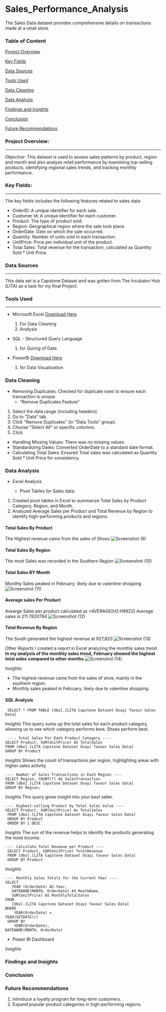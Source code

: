 # Sales_Performance_Analysis
The Sales Data dataset provides comprehensive details on transactions made at a retail store.

### Table of Content
[Project Overview](#project-overview)

[Key Fields](#key-fields)

[Data Sources](#data-sources)

[Tools Used](#tools-used)

[Data Cleaning](#data-cleaning)

[Data Analysis](#data-analysis)

[Findings and Insights](#findings-and-insights)

[Conclusion](#conclusion)

[Future Recommendations](#future-recommendations)



### Project Overview:
---
*Objective*:
This dataset is used to assess sales patterns by product, region and month and also analyze retail performance by examining top-selling products, identifying regional sales trends, and tracking monthly performance.

### Key Fields:
---
The key fields includes the following features related to sales data:
 - OrderID: A unique identifier for each sale.
 - Customer Id: A unique identifier for each customer.
 - Product: The type of product sold.
 - Region: Geographical region where the sale took place.
 - OrderDate: Date on which the sale occurred.
 - Quantity: Number of units sold in each transaction.
 - UnitPrice: Price per individual unit of the product. 
 - Total Sales: Total revenue for the transaction, calculated as Quantity Sold * Unit Price.

### Data Sources
---
This data set is a Capstone Dataset and was gotten from The Incubator Hub (LITA) as a task for my final Project.

### Tools Used
---
- Microsoft Excel [Download Here](https://www.microsoft.com)
   1. For Data Cleaning
   2. Analysis
      
- SQL - Structured Query Language
   1. for Quring of Data
  
- PowerBi [Download Here](https://www.PowerBi.com)
    1. for Data Visualization

### Data Cleaning
 - Removing Duplicates: Checked for duplicate rows to ensure each transaction is unique.
   - "Remove Duplicates Feature"
1. Select the data range (including headers).
2. Go to "Data" tab.
3. Click "Remove Duplicates" (in "Data Tools" group).
4. Choose "Select All" or specific columns.
5. Click
 - Handling Missing Values: There was no missing values.
 - Standardizing Dates: Converted OrderDate to a standard date format.
 - Calculating Total Sales: Ensured Total sales was calculated as Quantity Sold * Unit Price for consistency.

### Data Analysis
 - Excel Analysis

   - Pivot Tables for Sales data:
1. Created pivot tables in Excel to summarize Total Sales by Product Category, Region, and Month.
2. Analyzed Average Sales per Product and Total Revenue by Region to identify high-performing products and regions.

#### Total Sales By Product
The Highest revenue came from the sales of *Shoes* 
![Screenshot (9)](https://github.com/user-attachments/assets/12e0eb2b-ba18-4ff7-9bcf-1bf6e44e00de)

#### Total Sales By Region
The most Sales was recorded in the Southern Region
![Screenshot (10)](https://github.com/user-attachments/assets/cff63e62-5ae0-476c-b8e6-2cda871c229a)

#### Total Sales BY Month
Monthly Sales peaked in February, likely due to valentine shopping
![Screenshot (11)](https://github.com/user-attachments/assets/3e60b6dd-e970-4ab6-bb77-f67cea3df840)

#### Average sales Per Product
Avearge Sales per product calculated as =AVERAGE(H2:H9922)
Average sales is 211.7820784
![Screenshot (12)](https://github.com/user-attachments/assets/34ac1ba7-c5a6-4c8b-bf6b-10814d7ed1cc)

#### Total Revenue By Region
The South generated the highest revenue at 927,820
![Screenshot (13)](https://github.com/user-attachments/assets/71173050-c26e-4813-a80a-6c5081fd12c5)

*Other Reports*
I created a report in Excel analyzing the monthly sales trend
**In my analysis of the monthly sales trend, February showed the highest total sales compared to other months**
![Screenshot (14)](https://github.com/user-attachments/assets/a040167c-5df3-422c-8762-adab10c7dd51)


*Insights:*
 - The highest revenue came from the sales of shoe, mainly in the southern region.
 - Monthly sales peaked in February, likely due to valentine shopping.

 #### SQL Analysis
```
 SELECT * FROM TABLE [dbo].[LITA Capstone Dataset Osayi favour Sales Data]
```

*Insights*
This query sums up the total sales for each product category, allowing us to see which category performs best.
Shoes perform best.
```
 ---- Total Sales For Each Product Category ----
SELECT Product, SUM(UnitPrice) AS TotalSales
FROM [dbo].[LITA Capstone Dataset Osayi favour Sales Data] 
GROUP BY Product
```

*Insights*
Shows the count of transactions per region, highlighting areas with higher sales activity.

```
---- Number of Sales Transactions in Each Region ----
SELECT Region, COUNT(*) AS SalesTransaction
FROM [dbo].[LITA Capstone Dataset Osayi favour Sales Data]
GROUP BY Region;
```

*Insights*
This query gives insight into your best seller.
```
---- Highest-selling Product by Total Sales Value ----
SELECT Product, SUM(UnitPrice) As TotalSales
 FROM [dbo].[LITA Capstone Dataset Osayi favour Sales Data] 
 GROUP BY Product
 ORDER BY 1 DESC
```

*Insights*
The sun of the revenue helps to identify the products generating the most income.
```
---- Calculate Total Revenue per Product ----
 SELECT Product, SUM(UnitPrice) TotalRevenue
 FROM [dbo].[LITA Capstone Dataset Osayi favour Sales Data]
 GROUP BY Product
```

*Insights*
```
---- Monthly Sales Totals for the Current Year ----
SELECT
   YEAR (OrderDate) AS Year,
   DATENAME(MONTH, OrderDate) AS MonthName,
   SUM(UnitPrice) AS MonthlyTotalSales
FROM 
   [dbo].[LITA Capstone Dataset Osayi favour Sales Data]
WHERE
    YEAR(OrderDate) = 
YEAR(GETDATE())
 GROUP BY 
    YEAR(OrderDate),
DATENAME(MONTH, OrderDate) 

```

 - Power BI Dashboard

*Insights*

### Findings and Insights

### Conclusion

### Future Recommendations
1. Introduce a loyalty program for long-term customers.
2. Expand popular product categories in high-performing regions.
